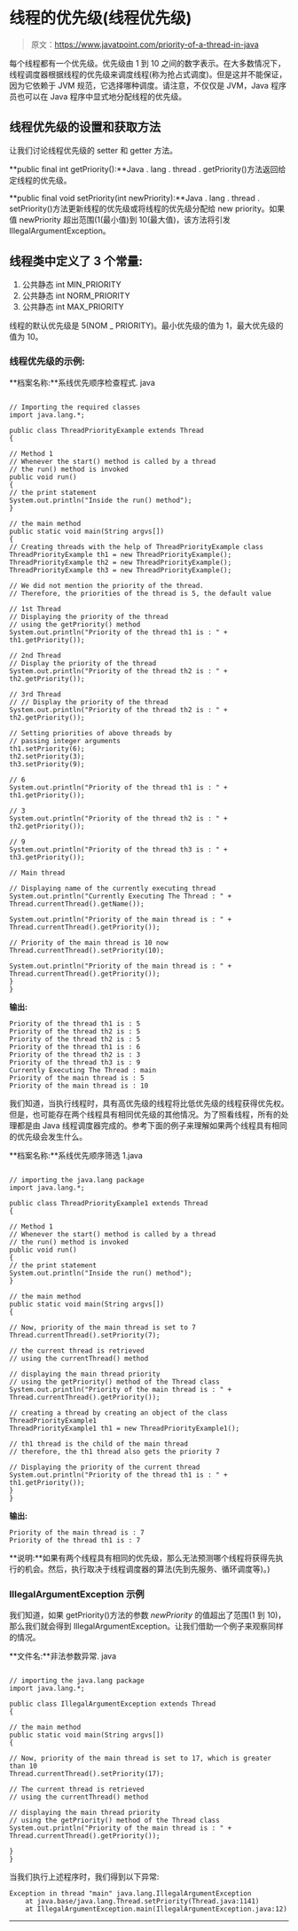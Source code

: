 # 线程的优先级(线程优先级)

> 原文：<https://www.javatpoint.com/priority-of-a-thread-in-java>

每个线程都有一个优先级。优先级由 1 到 10 之间的数字表示。在大多数情况下，线程调度器根据线程的优先级来调度线程(称为抢占式调度)。但是这并不能保证，因为它依赖于 JVM 规范，它选择哪种调度。请注意，不仅仅是 JVM，Java 程序员也可以在 Java 程序中显式地分配线程的优先级。

## 线程优先级的设置和获取方法

让我们讨论线程优先级的 setter 和 getter 方法。

**public final int getPriority():**Java . lang . thread . getPriority()方法返回给定线程的优先级。

**public final void setPriority(int newPriority):**Java . lang . thread . setPriority()方法更新线程的优先级或将线程的优先级分配给 new priority。如果值 newPriority 超出范围(1(最小值)到 10(最大值)，该方法将引发 IllegalArgumentException。

## 线程类中定义了 3 个常量:

1.  公共静态 int MIN_PRIORITY
2.  公共静态 int NORM_PRIORITY
3.  公共静态 int MAX_PRIORITY

线程的默认优先级是 5(NOM _ PRIORITY)。最小优先级的值为 1，最大优先级的值为 10。

### 线程优先级的示例:

**档案名称:**系线优先顺序检查程式. java

```

// Importing the required classes
import java.lang.*;

public class ThreadPriorityExample extends Thread 
{

// Method 1
// Whenever the start() method is called by a thread
// the run() method is invoked
public void run()
{
// the print statement
System.out.println("Inside the run() method");
}

// the main method
public static void main(String argvs[])
{
// Creating threads with the help of ThreadPriorityExample class
ThreadPriorityExample th1 = new ThreadPriorityExample();
ThreadPriorityExample th2 = new ThreadPriorityExample();
ThreadPriorityExample th3 = new ThreadPriorityExample();

// We did not mention the priority of the thread.
// Therefore, the priorities of the thread is 5, the default value

// 1st Thread
// Displaying the priority of the thread
// using the getPriority() method
System.out.println("Priority of the thread th1 is : " + th1.getPriority());

// 2nd Thread 
// Display the priority of the thread
System.out.println("Priority of the thread th2 is : " + th2.getPriority());

// 3rd Thread 
// // Display the priority of the thread
System.out.println("Priority of the thread th2 is : " + th2.getPriority());

// Setting priorities of above threads by
// passing integer arguments
th1.setPriority(6);
th2.setPriority(3);
th3.setPriority(9);

// 6
System.out.println("Priority of the thread th1 is : " + th1.getPriority());

// 3
System.out.println("Priority of the thread th2 is : " + th2.getPriority());

// 9
System.out.println("Priority of the thread th3 is : " + th3.getPriority());

// Main thread

// Displaying name of the currently executing thread 
System.out.println("Currently Executing The Thread : " + Thread.currentThread().getName());

System.out.println("Priority of the main thread is : " + Thread.currentThread().getPriority());

// Priority of the main thread is 10 now
Thread.currentThread().setPriority(10);

System.out.println("Priority of the main thread is : " + Thread.currentThread().getPriority());
}
}

```

**输出:**

```
Priority of the thread th1 is : 5
Priority of the thread th2 is : 5
Priority of the thread th2 is : 5
Priority of the thread th1 is : 6
Priority of the thread th2 is : 3
Priority of the thread th3 is : 9
Currently Executing The Thread : main
Priority of the main thread is : 5
Priority of the main thread is : 10

```

我们知道，当执行线程时，具有高优先级的线程将比低优先级的线程获得优先权。但是，也可能存在两个线程具有相同优先级的其他情况。为了照看线程，所有的处理都是由 Java 线程调度器完成的。参考下面的例子来理解如果两个线程具有相同的优先级会发生什么。

**档案名称:**系线优先顺序筛选 1.java

```

// importing the java.lang package
import java.lang.*;

public class ThreadPriorityExample1 extends Thread 
{

// Method 1
// Whenever the start() method is called by a thread
// the run() method is invoked
public void run()
{
// the print statement
System.out.println("Inside the run() method");
}

// the main method
public static void main(String argvs[])
{

// Now, priority of the main thread is set to 7
Thread.currentThread().setPriority(7);

// the current thread is retrieved
// using the currentThread() method

// displaying the main thread priority
// using the getPriority() method of the Thread class
System.out.println("Priority of the main thread is : " + Thread.currentThread().getPriority());

// creating a thread by creating an object of the class ThreadPriorityExample1
ThreadPriorityExample1 th1 = new ThreadPriorityExample1();

// th1 thread is the child of the main thread
// therefore, the th1 thread also gets the priority 7

// Displaying the priority of the current thread
System.out.println("Priority of the thread th1 is : " + th1.getPriority());
}
}

```

**输出:**

```
Priority of the main thread is : 7
Priority of the thread th1 is : 7

```

**说明:**如果有两个线程具有相同的优先级，那么无法预测哪个线程将获得先执行的机会。然后，执行取决于线程调度器的算法(先到先服务、循环调度等)。)

### IllegalArgumentException 示例

我们知道，如果 getPriority()方法的参数 *newPriority* 的值超出了范围(1 到 10)，那么我们就会得到 IllegalArgumentException。让我们借助一个例子来观察同样的情况。

**文件名:**非法参数异常. java

```

// importing the java.lang package
import java.lang.*;

public class IllegalArgumentException extends Thread 
{

// the main method
public static void main(String argvs[])
{

// Now, priority of the main thread is set to 17, which is greater than 10
Thread.currentThread().setPriority(17);

// The current thread is retrieved
// using the currentThread() method

// displaying the main thread priority
// using the getPriority() method of the Thread class
System.out.println("Priority of the main thread is : " + Thread.currentThread().getPriority());

}
}

```

当我们执行上述程序时，我们得到以下异常:

```
Exception in thread "main" java.lang.IllegalArgumentException
	at java.base/java.lang.Thread.setPriority(Thread.java:1141)
	at IllegalArgumentException.main(IllegalArgumentException.java:12)

```

* * *